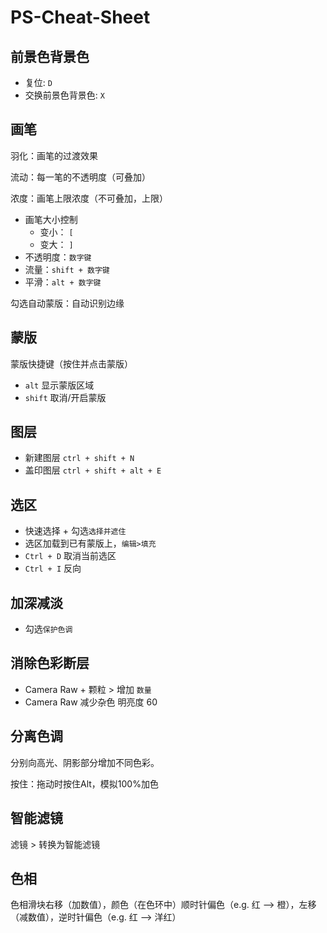 # PS-Cheat-Sheet
## 前景色背景色
* 复位: `D`
* 交换前景色背景色: `X`

## 画笔
羽化：画笔的过渡效果

流动：每一笔的不透明度（可叠加）

浓度：画笔上限浓度（不可叠加，上限）

* 画笔大小控制
  * 变小： `[` 
  * 变大： `]`
* 不透明度：`数字键`
* 流量：`shift + 数字键`
* 平滑：`alt + 数字键`


勾选自动蒙版：自动识别边缘
## 蒙版
蒙版快捷键（按住并点击蒙版）
* `alt` 显示蒙版区域
* `shift` 取消/开启蒙版

## 图层
* 新建图层 `ctrl + shift + N`
* 盖印图层 `ctrl + shift + alt + E`


## 选区
* 快速选择 + 勾选`选择并遮住`
* 
  选区加载到已有蒙版上，`编辑>填充`
* `Ctrl + D` 取消当前选区
* `Ctrl + I` 反向

## 加深减淡
* 勾选`保护色调`


## 消除色彩断层
* Camera Raw + 颗粒 > 增加 `数量`
* Camera Raw 减少杂色 明亮度 60

## 分离色调

分别向高光、阴影部分增加不同色彩。

按住：拖动时按住Alt，模拟100%加色

## 智能滤镜

滤镜 > 转换为智能滤镜

## 色相

色相滑块右移（加数值），颜色（在色环中）顺时针偏色（e.g. 红 --> 橙），左移（减数值），逆时针偏色（e.g. 红 --> 洋红）